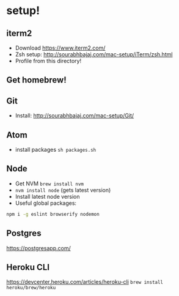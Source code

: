 # setup!

## iterm2

- Download https://www.iterm2.com/
- Zsh setup: http://sourabhbajaj.com/mac-setup/iTerm/zsh.html
- Profile from this directory!  

## Get homebrew!


## Git

- Install: http://sourabhbajaj.com/mac-setup/Git/


## Atom

- install packages `sh packages.sh`


## Node

- Get NVM `brew install nvm`
- `nvm install node` (gets latest version)
- Install latest node version
- Useful global packages:

```sh
npm i -g eslint browserify nodemon
```

## Postgres

https://postgresapp.com/


## Heroku CLI

https://devcenter.heroku.com/articles/heroku-cli
`brew install heroku/brew/heroku`
